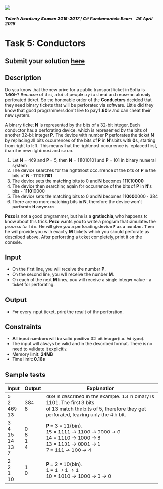 <img src="https://raw.githubusercontent.com/TelerikAcademy/Common/master/logos/telerik-header-logo.png" />

#### _Telerik Academy Season 2016-2017 / C# Fundamentals Exam - 26 April 2016_

# Task 5: Conductors

## Submit your solution [here](http://bgcoder.com/Contests/Practice/Index/338#4)

## Description

Do you know that the new price for a public transport ticket in Sofia is **1.60**lv? Because of that, a lot of people try to cheat and reuse an already perforated ticket. So the 
honorable order of the **Conductors** decided that they need binary tickets that will be perforated via software. Little did they know that good programmers don't like to pay **1.60**lv 
and can cheat their new system. 

A binary ticket **N** is represented by the bits of a 32-bit integer. Each conductor has a perforating device, which is represented by the bits of another 32-bit integer **P**. The device with number **P** perforates 
the ticket **N** by replacing all bits occurrences of the bits of **P** in **N**'s bits with **0**s, starting from right to left. This means that the rightmost occurrence is replaced first, than the new rightmost and so on.

1. Let **N** = 469 and **P** = 5, then **N** = 111010101 and **P** = 101 in binary numeral system
1. The device searches for the rightmost occurrence of the bits of **P** in the bits of **N** - 111010**101**
1. The device sets the matching bits to 0 and **N** becomes 111010**000**
1. The device then searching again for occurrence of the bits of **P** in **N**'s bits - 11**101**0000
1. The device sets the matching bits to 0 and **N** becomes 11**000**0000 - 384
1. There are no more matching bits in **N**, therefore the device won't perforate **N** anymore

**Pezo** is not a good programmer, but he is a **gratischia**, who happens to know about this trick. **Pezo** wants you to write a program that simulates the process for him. He will give you 
a perforating device **P** as a number. Then he will provide you with exactly **M** tickets which you should perforate as described above. After perforating a ticket completely, print it on the console.

## Input
- On the first line, you will receive the number **P**.
- On the second line, you will receive the number **M**.
- On each of the next **M** lines, you will receive a single integer value - a ticket for perforating.

## Output
- For every input ticket, print the result of the perforation.

## Constraints
- **All** input numbers will be valid positive 32-bit integer(i.e. _int_ type).
- The input will always be valid and in the described format. There is no need to validate it explicitly.
- Memory limit: **24MB**
- Time limit: **0.16s**

## Sample tests

|               Input                  |       Output      |                                                                    Explanation                                                                                  |
|--------------------------------------|-------------------|-----------------------------------------------------------------------------------------------------------------------------------------------------------------|
| 5<br>2<br>469<br>13                  | 384<br>8          | 469 is described in the example. 13 in binary is 1101. The first 3 bits <br>of 13 match the bits of 5, therefore they get perforated, leaving only the 4th bit. |
| 3<br>4<br>15<br>14<br>13<br>7        | 0<br>8<br>1<br>4  | **P** = 3 = 11(bin). <br>15 = 1111 -> 1100 -> 0000 -> 0<br>14 = 1110 -> 1000 -> 8<br>13 = 1101 -> 0001 -> 1<br>7 = 111 -> 100 -> 4                              |
| 2<br>2<br>1<br>10                    | 1<br>0            | **P** = 2 = 10(bin). <br>1 = 1 -> 1 -> 1<br>10 = 1010 -> 1000 -> 0 -> 0                                                                                         |